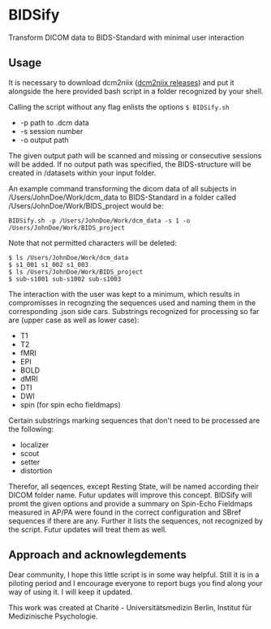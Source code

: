 # BIDSify
Transform DICOM data to BIDS-Standard with minimal user interaction

## Usage

It is necessary to download dcm2niix ([dcm2niix releases](https://github.com/rordenlab/dcm2niix/releases)) and put it alongside the here provided bash script in a folder recognized by your shell.

Calling the script without any flag enlists the options
`$ BIDSify.sh`

* -p path to .dcm data
* -s session number
* -o output path
  
The given output path will be scanned and missing or consecutive sessions will be added. If no output path was specified, the BIDS-structure will be created in /datasets within your input folder.

An example command transforming the dicom data of all subjects in /Users/JohnDoe/Work/dcm_data to BIDS-Standard in a folder called /Users/JohnDoe/Work/BIDS_project would be:

`BIDSify.sh -p /Users/JohnDoe/Work/dcm_data -s 1 -o /Users/JohnDoe/Work/BIDS_project`

Note that not permitted characters will be deleted:
``` 
$ ls /Users/JohnDoe/Work/dcm_data
$ s1_001 s1_002 s1_003
$ ls /Users/JohnDoe/Work/BIDS_project
$ sub-s1001 sub-s1002 sub-s1003
``` 

The interaction with the user was kept to a minimum, which results in compromisses in recognzing the sequences used and naming them in the corresponding .json side cars. Substrings recognized for processing so far are (upper case as well as lower case):

* T1
* T2
* fMRI
* EPI
* BOLD
* dMRI
* DTI
* DWI
* spin (for spin echo fieldmaps)

Certain substrings marking sequences that don't need to be processed are the following:

* localizer
* scout
* setter
* distortion

Therefor, all seqences, except Resting State, will be named according their DICOM folder name. Futur updates will improve this concept.
BIDSify will promt the given options and provide a summary on Spin-Echo Fieldmaps measured in AP/PA were found in the correct configuration and SBref sequences if there are any. Further it lists the sequences, not recognized by the script. Futur updates will treat them as well.

## Approach and acknowlegdements
    
Dear community, I hope this little script is in some way helpful. Still it is in a piloting period and I encourage everyone to report bugs you find along your way of using it. I will keep it updated.

This work was created at Charité - Universitätsmedizin Berlin, Institut für Medizinische Psychologie.
